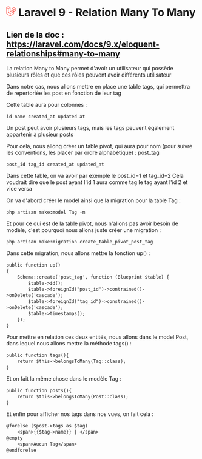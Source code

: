 # ![alt text](./img/logoLaravel.png) Laravel 9 - Relation Many To Many
## <b>Lien de la doc : https://laravel.com/docs/9.x/eloquent-relationships#many-to-many</b>

La relation Many to Many permet d'avoir un utilisateur qui possède plusieurs rôles et que ces rôles peuvent avoir différents utilisateur

Dans notre cas, nous allons mettre en place une table tags, qui permettra de repertoriée les post en fonction de leur tag

Cette table aura pour colonnes : 

    id name created_at updated at

Un post peut avoir plusieurs tags, mais les tags peuvent également appartenir à plusieur posts

Pour cela, nous allong créer un table pivot, qui aura pour nom (pour suivre les conventions, les placer par ordre alphabétique) : post_tag

    post_id tag_id created_at updated_at

Dans cette table, on va avoir par exemple le post_id=1 et tag_id=2
Cela voudrait dire que le post ayant l'id 1 aura comme tag le tag ayant l'id 2 et vice versa

On va d'abord créer le model ainsi que la migration pour la table Tag : 

    php artisan make:model Tag -m

Et pour ce qui est de la table pivot, nous n'allons pas avoir besoin de modèle, c'est pourquoi nous allons juste créer une migration : 

    php artisan make:migration create_table_pivot_post_tag

Dans cette migration, nous allons mettre la fonction up() : 

    public function up()
    {
        Schema::create('post_tag', function (Blueprint $table) {
            $table->id();
            $table->foreignId("post_id")->contrained()->onDelete('cascade'); 
            $table->foreignId("tag_id")->constrained()->onDelete('cascade'); 
            $table->timestamps();
        });
    }

Pour mettre en relation ces deux entités, nous allons dans le model Post, dans lequel nous allons mettre la méthode tags() : 

    public function tags(){
        return $this->belongsToMany(Tag::class); 
    }

Et on fait la même chose dans le modèle Tag : 

    public function posts(){
        return $this->belongsToMany(Post::class); 
    }
    
Et enfin pour afficher nos tags dans nos vues, on fait cela : 
        
    @forelse ($post->tags as $tag)
        <span>{{$tag->name}} | </span>
    @empty
        <span>Aucun Tag</span>
    @endforelse

